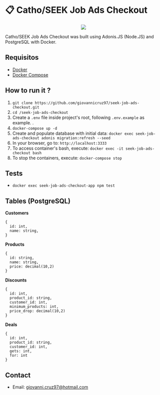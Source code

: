 # :clipboard: Catho/SEEK Job Ads Checkout

<p align="center">
  <img src="https://upload.wikimedia.org/wikipedia/commons/3/35/Logo-catho.png">
</p>

Catho/SEEK Job Ads Checkout was built using Adonis.JS (Node.JS) and PostgreSQL with Docker.

## Requisitos

- [Docker](https://docs.docker.com/install/)
- [Docker Compose](https://docs.docker.com/compose/install/)

## How to run it ?

1. `git clone https://github.com/giovannicruz97/seek-job-ads-checkout.git`
2. `cd /seek-job-ads-checkout`
3. Create a `.env` file inside project's root, following `.env.example` as example. .
4. `docker-compose up -d`
5. Create and populate database with initial data: `docker exec seek-job-ads-checkout adonis migration:refresh --seed`
6. In your browser, go to: `http://localhost:3333`
7. To access container's bash, execute: `docker exec -it seek-job-ads-checkout bash`
8. To stop the containers, execute: `docker-compose stop`

## Tests

- `docker exec seek-job-ads-checkout-app npm test`

## Tables (PostgreSQL)

**Customers**

```
{
  id: int,
  name: string,
}
```

**Products**

```
{
  id: string,
  name: string,
  price: decimal(10,2)
}
```

**Discounts**

```
{
  id: int,
  product_id: string,
  customer_id: int,
  minimum_products: int,
  price_drop: decimal(10,2)
}
```

**Deals**

```
{
  id: int,
  product_id: string,
  customer_id: int,
  gets: int,
  for: int
}
```

## Contact

- Email: giovanni.cruz97@hotmail.com
